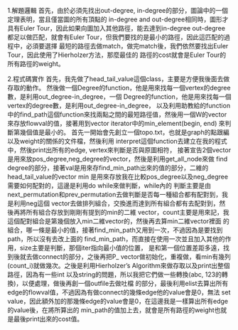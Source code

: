 1.解題邏輯
首先，由於必須先找出out-degree, in-degree的部分，圖論中的一個定理表明，當且僅當圖的所有頂點的
in-degree and out-degree相同時，圖形才具有Euler Tour，因此如果向圖加入其他路徑，能去達到in-degree
out-degree都足以做匹配，就會有Euler Tour，但我們要找的是最小的路徑，因此這匹配的過程中，必須要選擇
最短的路徑去做match，做完match後，我們依然要找出Euler Tour，因此使用了Hierholzer方法，那麼最佳的
路徑的cost就會是Euler Tour的所有路徑的weight。


2.程式碼實作
首先，我先做了head_tail_value這個class，主要是方便我後面去做存取的動作。
然後做一個Degree的function，他是用來找每一個vertex的degree數，是利用out_degree-in_degree，一個
Degree的function，他是用來找每一個vertex的degree數，是利用out_degree-in_degree，
以及利用助教給的function中的find_path這個function來找兩點之間的最短路徑值，然後用一個W的vector
來存放flowval的值，接著用到vector iterator中的min_element(begin, end) 來判斷第幾個值是最小的。
首先一開始會先創立一個topo.txt，也就是graph的點跟編以及weight的關係的文件檔，然後利用
interpret這個function去建立在我的程式中，然後print出所有的edge, vertex來判斷是否與原圖相符，
接著宣告2個vector<string>是用來放pos_degree,neg_degree的vector，然後是利用get_all_node來做
find degree的部分，接著val是用來存find_min_path出來的值的部分，二維的head_tail_value的vector min
是用來存放我在比較pos_degree以及neg_degree需要如何配對的，這邊是利用do while來做判斷，while內的
判斷主要是由next_permutation和prev_permutation去做判斷是否每一種組合都有配對到，我是利用neg這個
vector去做排列組合，交換進而達到所有組合都有去配對到，然後再將所有組合存放到剛剛有提到的min的二維
vector，count主要是用來記，我這個配對組合是第幾個放入min二維vector的，然後再去算min二維vector裡面
的組合，哪一條是最小的值，接著find_min_path又用到一次，不過因為是要找到path，所以沒有去改上面的
find_min_path，而直接在使用一次並且加入其他的作用，size主要是判斷，那個iter指向最小值的位置，
是和第一個位置差距多遠，找到後就去做connect的部分，之後再把P_ vector做初始化，重複做，看min有幾列
(count_i)就做幾次。之後是利用Hierholzer’s Algorithm來做存取以及print出整個路徑，因為有一些int 
以及string的問題，所以我把它們做一些轉換(abc, 123的轉換)，以便處理，做後再創一個outfile去做吐檔
的部分，最後利用elist去算出所有edge的flowval值，不過因為有做connect的幾條edge他的value會是0，無法
set value，因此額外加的那幾條edge的value會是0，在這邊我是一樣算出所有edge的value後，在將所算出的
min_path的值加上去，就會是所有路徑的weight也就是最後print出來的cost值。

